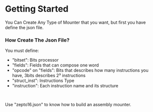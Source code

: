 <h1>Getting Started</h1>

<p>
    You Can Create Any Type of Mounter that you want, but first you have define the json file.
</p>

<h3>
    How Create The Json File?
</h3>

<p>You must define:</p>
<ul>
    <li>"bitset": Bits processor</li>
    <li>"fields": Fields that can compose one word</li>
    <li>"opcode" on "fields": Bits that describes how many instructions you have, 3bits describes 2³ instructions</li>
    <li>"struct_inst":  Instructions Type</li>
    <li>"instruction": Each instruction name and its structure</lo>
</ul>
<br>
<p> Use "zepto16.json" to know how to build an assembly mounter.</p>